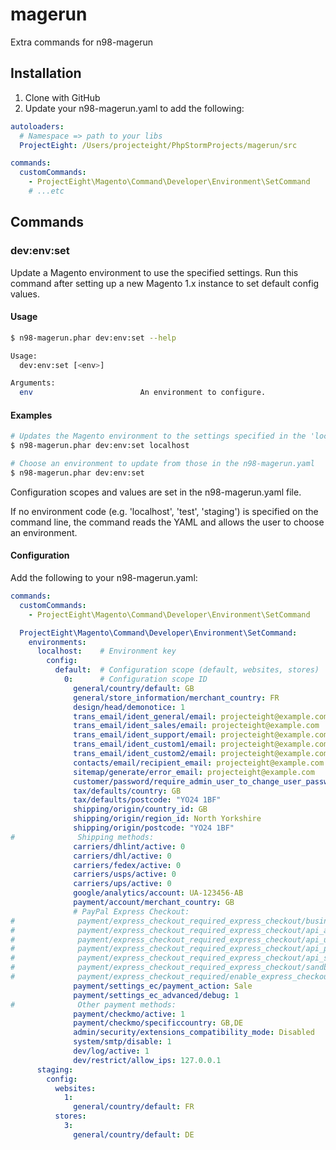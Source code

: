# magerun
Extra commands for n98-magerun

## Installation

1. Clone with GitHub
2. Update your n98-magerun.yaml to add the following:

```yaml
autoloaders:
  # Namespace => path to your libs
  ProjectEight: /Users/projecteight/PhpStormProjects/magerun/src

commands:
  customCommands:
    - ProjectEight\Magento\Command\Developer\Environment\SetCommand
    # ...etc
```

## Commands

### dev:env:set
Update a Magento environment to use the specified settings. Run this command after setting up a new Magento 1.x instance to set default config values.

#### Usage

```bash
$ n98-magerun.phar dev:env:set --help

Usage:
  dev:env:set [<env>]

Arguments:
  env                        An environment to configure.
```

#### Examples

```bash
# Updates the Magento environment to the settings specified in the 'localhost' key in the YAML
$ n98-magerun.phar dev:env:set localhost

# Choose an environment to update from those in the n98-magerun.yaml
$ n98-magerun.phar dev:env:set
```

Configuration scopes and values are set in the n98-magerun.yaml file.

If no environment code (e.g. 'localhost', 'test', 'staging') is specified on the command line, the command reads the YAML and allows the user to choose an environment.

#### Configuration

Add the following to your n98-magerun.yaml:

```yaml
commands:
  customCommands:
    - ProjectEight\Magento\Command\Developer\Environment\SetCommand

  ProjectEight\Magento\Command\Developer\Environment\SetCommand:
    environments:
      localhost:    # Environment key
        config:     
          default:  # Configuration scope (default, websites, stores)
            0:      # Configuration scope ID 
              general/country/default: GB
              general/store_information/merchant_country: FR
              design/head/demonotice: 1
              trans_email/ident_general/email: projecteight@example.com
              trans_email/ident_sales/email: projecteight@example.com
              trans_email/ident_support/email: projecteight@example.com
              trans_email/ident_custom1/email: projecteight@example.com
              trans_email/ident_custom2/email: projecteight@example.com
              contacts/email/recipient_email: projecteight@example.com
              sitemap/generate/error_email: projecteight@example.com
              customer/password/require_admin_user_to_change_user_password: 0
              tax/defaults/country: GB
              tax/defaults/postcode: "YO24 1BF"
              shipping/origin/country_id: GB
              shipping/origin/region_id: North Yorkshire
              shipping/origin/postcode: "YO24 1BF"
#              Shipping methods:
              carriers/dhlint/active: 0
              carriers/dhl/active: 0
              carriers/fedex/active: 0
              carriers/usps/active: 0
              carriers/ups/active: 0
              google/analytics/account: UA-123456-AB
              payment/account/merchant_country: GB
              # PayPal Express Checkout:
#              payment/express_checkout_required_express_checkout/business_account
#              payment/express_checkout_required_express_checkout/api_authentication
#              payment/express_checkout_required_express_checkout/api_username
#              payment/express_checkout_required_express_checkout/api_password
#              payment/express_checkout_required_express_checkout/api_signature
#              payment/express_checkout_required_express_checkout/sandbox_flag
#              payment/express_checkout_required/enable_express_checkout: 0
              payment/settings_ec/payment_action: Sale
              payment/settings_ec_advanced/debug: 1
#              Other payment methods:
              payment/checkmo/active: 1
              payment/checkmo/specificcountry: GB,DE
              admin/security/extensions_compatibility_mode: Disabled
              system/smtp/disable: 1
              dev/log/active: 1
              dev/restrict/allow_ips: 127.0.0.1
      staging:
        config:
          websites:
            1:
              general/country/default: FR
          stores:
            3:
              general/country/default: DE
